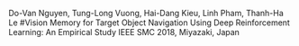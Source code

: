 Do-Van Nguyen, Tung-Long Vuong, Hai-Dang Kieu, Linh Pham, Thanh-Ha Le
#Vision Memory for Target Object Navigation Using Deep Reinforcement Learning: An Empirical Study
IEEE SMC 2018, Miyazaki, Japan
